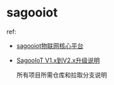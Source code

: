 # sagooiot
ref:
- [sagooiot物联网核心平台](https://opendeep.wiki/sagoo-cloud/sagooiot/mindmap)
- [SagooIoT V1.x到V2.x升级说明](https://iotdoc.sagoo.cn/blog/sagooiot-updatav1tov2)

    所有项目所需仓库和拉取分支说明